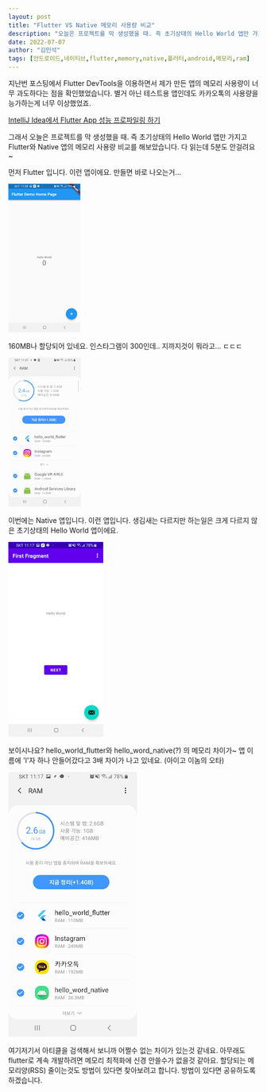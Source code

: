 ```yaml
---
layout: post
title: "Flutter VS Native 메모리 사용량 비교"
description: "오늘은 프로젝트를 막 생성했을 때. 즉 초기상태의 Hello World 앱만 가지고 Flutter와 Native 앱의 메모리 사용량 비교를 해보았습니다"
date: 2022-07-07
author: "김민석"
tags: [안드로이드,네이티브,flutter,memory,native,플러터,android,메모리,ram]
---
```

지난번 포스팅에서 Flutter DevTools을 이용하면서 제가 만든 앱의 메모리 사용량이 너무 과도하다는 점을 확인했었습니다. 별거 아닌 테스트용 앱인데도 카카오톡의 사용량을 능가하는게 너무 이상했었죠.

[IntelliJ Idea에서 Flutter App 성능 프로파일링 하기](Intellij-Idea-Flutter-App-Profile)

그래서 오늘은 프로젝트를 막 생성했을 때. 즉 초기상태의 Hello World 앱만 가지고 Flutter와 Native 앱의 메모리 사용량 비교를 해보았습니다. 다 읽는데 5분도 안걸려요~

먼저 Flutter 입니다. 이런 앱이에요. 만들면 바로 나오는거...

   ![이미지1](images/20220707/2/1.png)

160MB나 할당되어 있네요. 인스타그램이 300인데.. 지까지것이 뭐라고... ㄷㄷㄷ

   ![이미지1](images/20220707/2/2.png)

이번에는 Native 앱입니다. 이런 앱입니다. 생김새는 다르지만 하는일은 크게 다르지 않은 초기상태의 Hello World 앱이에요.

   ![이미지1](images/20220707/2/3.png)

보이시나요? hello_world_flutter와 hello_word_native(?) 의 메모리 차이가~ 
앱 이름에 'l'자 하나 안들어갔다고 3배 차이가 나고 있네요. (아이고 이놈의 오타)

   ![이미지1](images/20220707/2/4.png)
   
여기저기서 아티클을 검색해서 보니까 어쩔수 없는 차이가 있는것 같네요.
아무래도 flutter로 계속 개발하려면 메모리 최적화에 신경 안쓸수가 없을것 같아요.
할당되는 메모리양(RSS) 줄이는것도 방법이 있다면 찾아보려고 합니다. 
방법이 있다면 공유하도록 하겠습니다.

